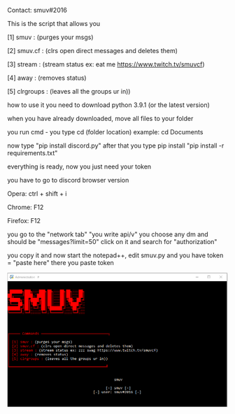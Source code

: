 Contact: smuv#2016

This is the script that allows you

[1] smuv : (purges your msgs)

[2] smuv.cf : (clrs open direct messages and deletes them)

[3] stream : (stream status ex: eat me https://www.twitch.tv/smuvcf)

[4] away : (removes status)

[5] clrgroups : (leaves all the groups ur in))

how to use it
you need to download python 3.9.1 (or the latest version)

when you have already downloaded, move all files to your folder

you run cmd - you type cd (folder location) example: cd Documents

now type "pip install discord.py" after that you type pip install "pip install -r requirements.txt"

everything is ready, now you just need your token

you have to go to discord browser version

Opera: ctrl + shift + i

Chrome: F12

Firefox: F12

you go to the "network tab"  "you write api/v" you choose any dm  and should be "messages?limit=50" click on it and search for "authorization"

you copy it and now start the notepad++, edit smuv.py and you have token = "paste here" there you paste token

![alt text](img.png)
